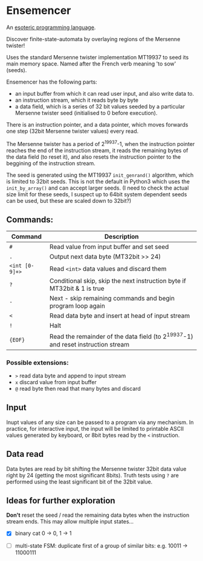 # Ensemencer
An [esoteric programming language](https://esolangs.org/wiki/ensemencer).

Discover finite-state-automata by overlaying regions of the Mersenne twister!

Uses the standard Mersenne twister implementation MT19937 to seed its main memory space. Named after the French verb meaning 'to sow' (seeds).

Ensemencer has the following parts:

* an input buffer from which it can read user input, and also write data to.
* an instruction stream, which it reads byte by byte
* a data field, which is a series of 32 bit values seeded by a particular Mersenne twister seed (initialised to 0 before execution).

There is an instruction pointer, and a data pointer, which moves forwards one step (32bit Mersenne twister values) every read.

The Mersenne twister has a period of 2<sup>19937</sup>-1, when the instruction pointer reaches the end of the instruction stream, it reads the remaining bytes of the data field (to reset it), and also resets the instruction pointer to the beggining of the instruction stream.

The seed is generated using the MT19937 <code>init_genrand()</code> algorithm, which is limited to 32bit seeds. This is not the default in Python3 which uses the <code>init_by_array()</code> and can accept larger seeds. (I need to check the actual size limit for these seeds, I suspect up to 64bit system dependent seeds can be used, but these are scaled down to 32bit?)


## Commands:

| Command | Description |
| ------- | ----------- |
| `#`     | Read value from input buffer and set seed |
| `.`     | Output next data byte (MT32bit >> 24) |
| `<int [0-9]+>` | Read `<int>` data values and discard them |
| `?`     | Conditional skip, skip the next instruction byte if MT32bit & 1 is true |
| `-`     | Next - skip remaining commands and begin program loop again |
| `<`     | Read data byte and insert at head of input stream |
| `!`     | Halt |
| `{EOF}` | Read the remainder of the data field (to 2<sup>19937</sup>-1) and reset instruction stream |

### Possible extensions:
* `>` read data byte and append to input stream
* `x` discard value from input buffer
* `@` read byte then read that many bytes and discard

## Input
Inupt values of any size can be passed to a program via any mechanism. In practice, for interactive input, the input will be limited to printable ASCII values generated by keyboard, or 8bit bytes read by the <code><</code> instruction.

## Data read
Data bytes are read by bit shifting the Mersenne twister 32bit data value right by 24 (getting the most significant 8bits). Truth tests using <code>?</code> are performed using the least significant bit of the 32bit value.


## Ideas for further exploration
**Don't** reset the seed / read the remaining data bytes when the instruction stream ends. This may allow multiple input states...

- [x] binary cat 0 -> 0, 1 -> 1
- [ ] multi-state FSM: duplicate first of a group of similar bits: e.g. 10011 -> 11000111

